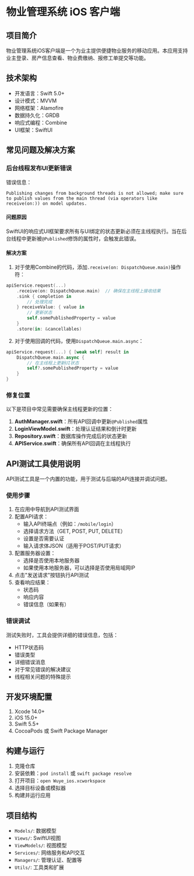 # 物业管理系统 iOS 客户端

## 项目简介

物业管理系统iOS客户端是一个为业主提供便捷物业服务的移动应用。本应用支持业主登录、房产信息查看、物业费缴纳、报修工单提交等功能。

## 技术架构

- 开发语言：Swift 5.0+
- 设计模式：MVVM
- 网络框架：Alamofire
- 数据持久化：GRDB
- 响应式编程：Combine
- UI框架：SwiftUI

## 常见问题及解决方案

### 后台线程发布UI更新错误

错误信息：
```
Publishing changes from background threads is not allowed; make sure to publish values from the main thread (via operators like receive(on:)) on model updates.
```

#### 问题原因

SwiftUI的响应式UI框架要求所有与UI绑定的状态更新必须在主线程执行。当在后台线程中更新被`@Published`修饰的属性时，会触发此错误。

#### 解决方案

1. 对于使用Combine的代码，添加`.receive(on: DispatchQueue.main)`操作符：

```swift
apiService.request(...)
    .receive(on: DispatchQueue.main)  // 确保在主线程上接收结果
    .sink { completion in
        // 处理完成
    } receiveValue: { value in
        // 更新状态
        self.somePublishedProperty = value
    }
    .store(in: &cancellables)
```

2. 对于使用回调的代码，使用`DispatchQueue.main.async`：

```swift
apiService.request(...) { [weak self] result in
    DispatchQueue.main.async {
        // 在主线程上更新UI状态
        self?.somePublishedProperty = value
    }
}
```

### 修复位置

以下是项目中常见需要确保主线程更新的位置：

1. **AuthManager.swift**：所有API回调中更新`@Published`属性
2. **LoginViewModel.swift**：处理认证结果和倒计时更新
3. **Repository.swift**：数据库操作完成后的状态更新
4. **APIService.swift**：确保所有API回调在主线程执行

## API测试工具使用说明

API测试工具是一个内置的功能，用于测试与后端的API连接并调试问题。

### 使用步骤

1. 在应用中导航到API测试界面
2. 配置API请求：
   - 输入API终端点（例如：`/mobile/login`）
   - 选择请求方法（GET, POST, PUT, DELETE）
   - 设置是否需要认证
   - 输入请求体JSON（适用于POST/PUT请求）
3. 配置服务器设置：
   - 选择是否使用本地服务器
   - 如果使用本地服务器，可以选择是否使用局域网IP
4. 点击"发送请求"按钮执行API测试
5. 查看响应结果：
   - 状态码
   - 响应内容
   - 错误信息（如果有）

### 错误调试

测试失败时，工具会提供详细的错误信息，包括：

- HTTP状态码
- 错误类型
- 详细错误消息
- 对于常见错误的解决建议
- 线程相关问题的特殊提示

## 开发环境配置

1. Xcode 14.0+
2. iOS 15.0+
3. Swift 5.5+
4. CocoaPods 或 Swift Package Manager

## 构建与运行

1. 克隆仓库
2. 安装依赖：`pod install` 或 `swift package resolve`
3. 打开项目：`open Wuye_ios.xcworkspace`
4. 选择目标设备或模拟器
5. 构建并运行应用

## 项目结构

- `Models/`: 数据模型
- `Views/`: SwiftUI视图
- `ViewModels/`: 视图模型
- `Services/`: 网络服务和API交互
- `Managers/`: 管理认证、配置等
- `Utils/`: 工具类和扩展 